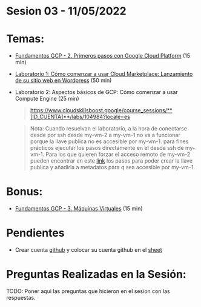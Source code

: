 # Sesion 03 - 11/05/2022

# Temas:

- [Fundamentos GCP - 2. Primeros pasos con Google Cloud Platform](https://drive.google.com/file/d/18ZCUWFGgU5fcu-er2I6kNpiY_NZv18YV/view?usp=sharing) (15 min)

- [Laboratorio 1: Cómo comenzar a usar Cloud Marketplace: Lanzamiento de su sitio web en Wordpress](https://drive.google.com/file/d/1cLzIM5nvPtVErul7znR6i-e_qgo7kW8D/view?usp=sharing) (50 min)

- Laboratorio 2: Aspectos básicos de GCP: Cómo comenzar a usar Compute Engine (25 min)
    > https://www.cloudskillsboost.google/course_sessions/**[ID_CUENTA]**/labs/104984?locale=es
    
    > Nota: Cuando resuelvan el laboratorio, a la hora de conectarse desde por ssh desde my-vm-2 a my-vm-1 no va a funcionar porque la llave publica no es accesible por my-vm-1. para fines prácticos ejecutar los pasos directamente en el desde ssh de my-vm-1.
    Para los que quieren forzar el acceso remoto de my-vm-2 pueden encontrar en este [link](https://stackoverflow.com/a/63696203) los pasos para poder crear la llave publica y añadirla a metadatos para q sea accesible por my-vm-1. 

# Bonus:

- [Fundamentos GCP - 3. Máquinas Virtuales](https://drive.google.com/file/d/1173iWMvUXPA40_SNPhE_2KFbAtcyhhd1/view?usp=sharing) (15 min)

# Pendientes

- Crear cuenta [github](https://github.com/ArnoldHueteG/bigdata_analytics_ft_2022_g7/blob/master/docs/crea_cuenta_github/instruciones.md) y colocar su cuenta github en el [sheet](https://docs.google.com/spreadsheets/d/1wBgkptd0kftpsKxXNzfSoZK0ND7uoRSDIxyLjQlFPf8/edit?usp=sharing)

# Preguntas Realizadas en la Sesión:

TODO: Poner aqui las preguntas que hicieron en el sesion con las respuestas.